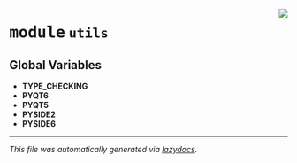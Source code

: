 <!-- markdownlint-disable -->

<a href="https://github.com/qtstrap/qtstrap/blob/master/qtstrap/utils/__init__.py#L0"><img align="right" style="float:right;" src="https://img.shields.io/badge/-source-cccccc?style=flat-square"></a>

# <kbd>module</kbd> `utils`




**Global Variables**
---------------
- **TYPE_CHECKING**
- **PYQT6**
- **PYQT5**
- **PYSIDE2**
- **PYSIDE6**




---

_This file was automatically generated via [lazydocs](https://github.com/ml-tooling/lazydocs)._
